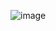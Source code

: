 ![image](https://github.com/Freya-Ebba-Christ/Sound-Source-Localization-using-an-ALN/assets/57752514/63fa2ee5-8d86-4828-bbbf-5e4d44e19f39)
